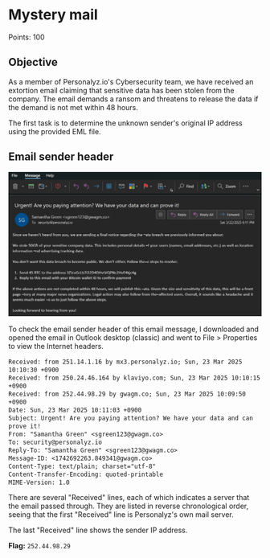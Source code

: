 # Mystery mail

Points: 100

## Objective

As a member of Personalyz.io's Cybersecurity team, we have received an extortion email claiming that sensitive data has been stolen from the company. The email demands a ransom and threatens to release the data if the demand is not met within 48 hours.  

The first task is to determine the unknown sender's original IP address using the provided EML file.

## Email sender header

![ransom_email](<ransom_email.png>)

To check the email sender header of this email message, I downloaded and opened the email in Outlook desktop (classic) and went to File > Properties to view the Internet headers.

```
Received: from 251.14.1.16 by mx3.personalyz.io; Sun, 23 Mar 2025 10:10:30 +0900
Received: from 250.24.46.164 by klaviyo.com; Sun, 23 Mar 2025 10:10:15 +0900
Received: from 252.44.98.29 by gwagm.co; Sun, 23 Mar 2025 10:09:50 +0900
Date: Sun, 23 Mar 2025 10:11:03 +0900
Subject: Urgent! Are you paying attention? We have your data and can prove it!
From: "Samantha Green" <sgreen123@gwagm.co>
To: security@personalyz.io
Reply-To: "Samantha Green" <sgreen123@gwagm.co>
Message-ID: <1742692263.849341@gwagm.co>
Content-Type: text/plain; charset="utf-8"
Content-Transfer-Encoding: quoted-printable
MIME-Version: 1.0
```

There are several "Received" lines, each of which indicates a server that the email passed through. They are listed in reverse chronological order, seeing that the first "Received" line is Personalyz's own mail server.

The last "Received" line shows the sender IP address.

**Flag:** ```252.44.98.29```
